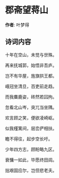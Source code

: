# 郡斋望蒋山

**作者**: 叶梦得

## 诗词内容

十年在空山，未觉与世殊。

再来抚城郭，始悟非吾庐。

岂不有华屋，旌旗拱王都。

峨冠坐清旦，百吏前走趋。

而我麋鹿姿，砖然若囚拘。

忽看北山岑，突兀当坐隅。

欢言顾之笑，便欲凌崎岖。

似我槿篱间，层峦俨相扶。

瞻不得往，起步空长吁。

少年四方志，顾盼略九区。

衰慵一如此，毕愿终田闾。

拙艰固应尔，岂但悲老夫。

